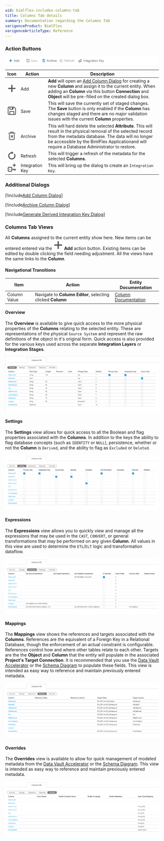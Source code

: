 ```yaml
---
uid: bimlflex-includes-columns-tab
title: Columns Tab details
summary: Documentation regarding the Columns Tab
varigenceProduct: BimlFlex
varigenceArticleType: Reference
---
```

### Action Buttons

<img
    src="../../static/img/bimlflex-tab-columns-actions.png"
    title="Columns Tab - Action Buttons"
/>

|Icon|Action|Description|
|-|-|-|
|<div class="icon-col m-5"><img src="../../static/svg/add.svg" /></div>|<span class="nowrap-col m-5">Add</span>|**Add** will open an [Add Column Dialog](#add-column-dialog) for creating a new **Column** and assign it to the current entity.  When adding an **Column** via this button **Connection** and **Object** will be pre-filled on the created dialog box.|
|<div class="icon-col m-5"><img src="../../static/svg/save.svg" /></div>|Save|This will save the currently set of staged changes.  The **Save** button is only enabled if the **Column** has changes staged and there are no major validation issues with the current **Column** properties.|
|<div class="icon-col m-5"><img src="../../static/svg/archive-delete.svg" /></div>|<span class="nowrap-col m-5">Archive</span>|This will hard delete the selected **Attribute**.  This will result in the physical removal of the selected record from the metadata database.  The data will no longer be accessible by the BimlFlex Applicationand will require a Database Administrator to restore.|[Archive Column](#archive-column-dialog)|
|<div class="icon-col m-5"><img src="../../static/svg/refresh.svg" /></div>|Refresh|This will trigger a refresh of the metadata for the selected **Columns**.||
|<div class="icon-col m-5"><img src="../../static/svg/composite-key.svg" /></div>|Integration Key|This will bring up the dialog to create an `Integration Key`.|[Generate Derived Integration Key](#generate-derived-integration-key-dialog)|

### Additional Dialogs  

[!include[Add Column Dialog](../dialogs/_dialog-add-column.md)]  

[!include[Archive Column Dialog](../dialogs/_dialog-archive-column-list.md)]  

[!include[Generate Derived Integration Key Dialog](../dialogs/_dialog-generate-derived-integration-key.md)]  

### Columns Tab Views  

All **Columns** assigned to the current entity show here.  New items can be entered entered via the <img class="icon-inline" src="../../static/svg/add.svg" /> **Add** action button.  Existing items can be edited by double clicking the field needing adjustment.  All the views have the same links to the **Column**.  

#### Navigational Transitions  

|Item|Action|Entity Documentation|
|-|-|-|
|Column Value|Navigate to **Column Editor**, selecting clicked **Column**|[Column Documentation](xref:bimlflex-column-editor)

#### Overview  

The **Overview** is available to give quick access to the more physical properties of the **Columns** relating to the selected entity.  These are representations of the physical `Source System` and represent the raw definitions of the object in it's original form.  Quick access is also provided for the various keys used across the separate **Integration Layers** or **Integration Stages**.  

<img
    src="../../static/img/bimlflex-tab-columns-views-overview.png"
    title="Columns - Overview View"
/>

#### Settings  

The **Settings** view allows for quick access to all the Boolean and flag properties associated with the **Columns**.  In addition to the keys the ability to flag database concepts (such as `IDENTITY` or `NULL`), persistence, whether or not the **Column** is `Derived`, and the ability to flag as `Excluded` or `Deleted`.  

<img
    src="../../static/img/bimlflex-tab-columns-views-settings.png"
    title="Columns - Settings View"
/>

#### Expressions  

The **Expressions** view allows you to quickly view and manage all the expressions that may be used in the `CAST`, `CONVERT`, or general transformations that may be performed on any given **Column**.  All values in this view are used to determine the `ETL`/`ELT` logic and transformation dataflow.  

<img
    src="../../static/img/bimlflex-tab-columns-views-expressions.png"
    title="Columns - Expressions View"
/>

#### Mappings  

The **Mappings** view shows the references and targets associated with the **Columns**.  References are the equivalent of a Foreign Key in a Relational Database, though the enforcement of an actual constraint is configurable.  References control how and where other tables relate to each other.  Targets are the the **Object** and **Column** that the entity will populate in the associated **Project's Target Connection**.  It is recommended that you use the [Data Vault Accelerator](xref:bimlflex-data-vault-accelerator) or the [Schema Diagram](../03.03-bimlflex-modeling/schema-diagram.md) to populate these fields.  This view is intended as easy way to reference and maintain previously entered metadata.  

<img
    src="../../static/img/bimlflex-tab-columns-views-mappings.png"
    title="Columns - Mappings View"
/>

#### Overrides  

The **Overrides** view is available to allow for quick management of modeled metadata from the [Data Vault Accelerator](xref:bimlflex-data-vault-accelerator) or the [Schema Diagram](../03.03-bimlflex-modeling/schema-diagram.md).  This view is intended as easy way to reference and maintain previously entered metadata.  

<img
    src="../../static/img/bimlflex-tab-columns-views-overrides.png"
    title="Columns - Overrides View"
/>
